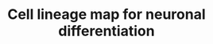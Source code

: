 ---
annotations:
- id: CL:0000540
  parent: animal cell
  type: Cell Type Ontology
  value: neuron
- id: CL:0000222
  parent: animal cell
  type: Cell Type Ontology
  value: mesodermal cell
- id: PW:0000004
  parent: regulatory pathway
  type: Pathway Ontology
  value: regulatory pathway
- id: CL:0011012
  parent: animal cell
  type: Cell Type Ontology
  value: neural crest cell
- id: CL:0000221
  parent: animal cell
  type: Cell Type Ontology
  value: ectodermal cell
- id: CL:0008025
  parent: native cell
  type: Cell Type Ontology
  value: noradrenergic neuron
- id: CL:0000108
  parent: native cell
  type: Cell Type Ontology
  value: cholinergic neuron
- id: CL:0000034
  parent: stem cell
  type: Cell Type Ontology
  value: stem cell
- id: CL:0000127
  parent: animal cell
  type: Cell Type Ontology
  value: astrocyte
- id: CL:0000700
  parent: native cell
  type: Cell Type Ontology
  value: dopaminergic neuron
- id: CL:0000223
  parent: animal cell
  type: Cell Type Ontology
  value: endodermal cell
- id: CL:0000679
  parent: native cell
  type: Cell Type Ontology
  value: glutamatergic neuron
- id: CL:0000617
  parent: animal cell
  type: Cell Type Ontology
  value: GABAergic neuron
- id: CL:0000128
  parent: animal cell
  type: Cell Type Ontology
  value: oligodendrocyte
- id: CL:0011020
  parent: native cell
  type: Cell Type Ontology
  value: neural progenitor cell
- id: CL:0000850
  parent: native cell
  type: Cell Type Ontology
  value: serotonergic neuron
authors:
- Pennings
- Egonw
- Eweitz
citedin: ''
communities:
- ONTOX
description: 'This cell lineage map consists of a set of cell types emerging during
  neural differentiation.  A selection of cell type-specific markers was made based
  on literature  (e.g. Beccari et al., 2018, https://doi.org/10.1038/s41586-018-0578-0;  KÃ¼gler
  et al., 2010, https://doi.org/10.14573/altex.2010.1.16;  Spangler et al., 2018,
  https://doi.org/10.1016/j.scr.2018.07.022;  Tao and Zhang, 2016, https://doi.org/10.1016/j.stem.2016.10.015)  to
  distinguish these different cell types.  This map was published in: Victoria de
  Leeuw et al., 2020, NeuroToxicology 76, 1-9. https://doi.org/10.1016/j.neuro.2019.09.014. '
last-edited: 2024-02-05
ndex: null
organisms:
- Homo sapiens
redirect_from:
- /index.php/Pathway:WP5417
- /instance/WP5417
- /instance/WP5417_r128450
revision: r128450
schema-jsonld:
- '@context': https://schema.org/
  '@id': https://wikipathways.github.io/pathways/WP5417.html
  '@type': Dataset
  creator:
    '@type': Organization
    name: WikiPathways
  description: 'This cell lineage map consists of a set of cell types emerging during
    neural differentiation.  A selection of cell type-specific markers was made based
    on literature  (e.g. Beccari et al., 2018, https://doi.org/10.1038/s41586-018-0578-0;  KÃ¼gler
    et al., 2010, https://doi.org/10.14573/altex.2010.1.16;  Spangler et al., 2018,
    https://doi.org/10.1016/j.scr.2018.07.022;  Tao and Zhang, 2016, https://doi.org/10.1016/j.stem.2016.10.015)  to
    distinguish these different cell types.  This map was published in: Victoria de
    Leeuw et al., 2020, NeuroToxicology 76, 1-9. https://doi.org/10.1016/j.neuro.2019.09.014. '
  keywords:
  - ACHE
  - ADRA2A
  - ADRA2B
  - ADRA2C
  - ALDH1L1
  - AP2A1
  - AP2A2
  - AQP4
  - BMP4
  - BSN
  - CACNG2
  - CASK
  - CD24
  - CD34
  - CDH1
  - CDH2
  - CHAT
  - CLDN11
  - CNP
  - CSPG4
  - DCX
  - DLG1
  - DLG2
  - DLG3
  - DLG4
  - DLL1
  - DPPA2
  - DPPA3
  - ERAS
  - ERC1
  - ESRRB
  - EVX1
  - FABP7
  - FBXO15
  - FEV
  - FGF4
  - FOXA2
  - FOXD3
  - FUT4
  - GABBR1
  - GABBR2
  - GAD1
  - GAD2
  - GATA4
  - GATA6
  - GFAP
  - GLRA1
  - GLRA2
  - GLRA3
  - GLRA4
  - GLRB
  - GLS
  - GLUL
  - GPHN
  - GRIN1
  - GRIN2B
  - HES1
  - HES3
  - HES5
  - HNF4A
  - HOMER1
  - HOMER2
  - HOMER3
  - HTR1A
  - HTR5A
  - ITGA6
  - ITGB1
  - KCNJ6
  - KLF4
  - KRT15
  - LEF1
  - LHX1
  - LIN7A
  - LMX1B
  - MAP2
  - MBP
  - MIXL1
  - MOG
  - MSX1
  - MSX2
  - NANOG
  - NEFL
  - NEFM
  - NES
  - NGFR
  - NLGN1
  - NODAL
  - NOTCH1
  - NR4A2
  - OLIG2
  - PAX3
  - PAX6
  - PCLO
  - PECAM1
  - POU5F1
  - PPFIA1
  - RBFOX3
  - RIMBP2
  - RIMS2
  - ROBO1
  - S100B
  - SHANK1
  - SHANK3
  - SLC17A6
  - SLC17A7
  - SLC18A3
  - SLC1A2
  - SLC1A3
  - SLC6A1
  - SLC6A2
  - SLC6A3
  - SLC6A4
  - SLC6A5
  - SLC6A9
  - SNAI1
  - SNAI2
  - SNAP25
  - SOX10
  - SOX17
  - SOX2
  - SOX9
  - SYP
  - TBR1
  - TBXT
  - TH
  - TNC
  - TPH1
  - TPM1
  - TUBB3
  - TWIST1
  - TWIST2
  - UNC13A
  - ZFP42
  license: CC0
  name: Cell lineage map for neuronal differentiation
seo: CreativeWork
title: Cell lineage map for neuronal differentiation
wpid: WP5417
---